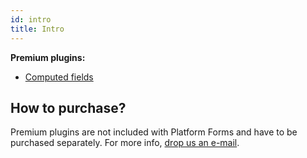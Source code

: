 ```yaml
---
id: intro
title: Intro
---
```


**Premium plugins:**
* [Computed fields](/forms/addons/premium/computed-fields/intro)

## How to purchase?

Premium plugins are not included with Platform Forms and have to be purchased separately. For more info, [drop us an e-mail](mailto:support.eightshift-forms@infinum.com).
